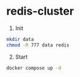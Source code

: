 # redis-cluster

1. Init   
```sh
mkdir data
chmod -R 777 data redis
```

2. Start  
```sh
docker compose up -d
```